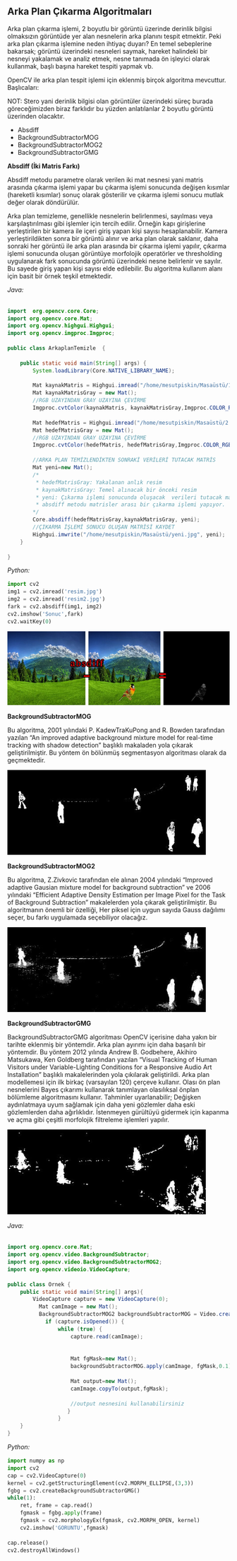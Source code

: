 **Arka Plan Çıkarma Algoritmaları** 
-----------------------------------

Arka plan çıkarma işlemi, 2 boyutlu bir görüntü üzerinde derinlik bilgisi olmaksızın görüntüde yer alan nesnelerin arka planını tespit etmektir. Peki arka plan çıkarma işlemine neden ihtiyaç duyarı? En temel sebeplerine bakarsak; görüntü üzerindeki nesneleri saymak, hareket halindeki bir nesneyi yakalamak ve analiz etmek, nesne tanımada ön işleyici olarak kullanmak, başlı başına hareket tespiti yapmak vb. 

OpenCV ile arka plan tespit işlemi için eklenmiş birçok algoritma mevcuttur. Başlıcaları:




NOT: Stero yani derinlik bilgisi olan görüntüler üzerindeki süreç burada göreceğimizden biraz farklıdır bu yüzden anlatılanlar 2 boyutlu görüntü üzerinden olacaktır.

* Absdiff
* BackgroundSubtractorMOG
* BackgroundSubtractorMOG2
* BackgroundSubtractorGMG


**Absdiff (İki Matris Farkı)**

Absdiff metodu parametre olarak verilen iki mat nesnesi yani matris arasında çıkarma işlemi yapar bu çıkarma işlemi sonucunda değişen kısımlar (hareketli kısımlar) sonuç olarak gösterilir ve çıkarma işlemi sonucu mutlak değer olarak döndürülür.

Arka plan temizleme, genellikle nesnelerin belirlenmesi, sayılması veya karşılaştırılması gibi işlemler için tercih edilir. Örneğin kapı girişlerine yerleştirilen bir kamera ile içeri giriş yapan kişi sayısı hesaplanabilir. Kamera yerleştirildikten sonra bir görüntü alınır ve arka plan olarak saklanır, daha sonraki her görüntü ile arka plan arasında bir çıkarma işlemi yapılır, çıkarma işlemi sonucunda oluşan görüntüye morfolojik operatörler ve thresholding uygulanarak fark sonucunda görüntü üzerindeki nesne belirlenir ve sayılır. Bu sayede giriş yapan kişi sayısı elde edilebilir. Bu algoritma kullanım alanı için basit bir örnek teşkil etmektedir.




*Java:*

``` Java
	
import  org.opencv.core.Core;
import org.opencv.core.Mat;
import org.opencv.highgui.Highgui;
import org.opencv.imgproc.Imgproc;
 
public class ArkaplanTemizle  {
 
	public static void main(String[] args) {
		System.loadLibrary(Core.NATIVE_LIBRARY_NAME);		
		
		Mat kaynakMatris = Highgui.imread("/home/mesutpiskin/Masaüstü/1.jpg");
		Mat kaynakMatrisGray = new Mat();
		//RGB UZAYINDAN GRAY UZAYINA ÇEVİRME
		Imgproc.cvtColor(kaynakMatris, kaynakMatrisGray,Imgproc.COLOR_RGB2GRAY);	
	
		Mat hedefMatris = Highgui.imread("/home/mesutpiskin/Masaüstü/2.jpg");
		Mat hedefMatrisGray = new Mat();
		//RGB UZAYINDAN GRAY UZAYINA ÇEVİRME
		Imgproc.cvtColor(hedefMatris, hedefMatrisGray,Imgproc.COLOR_RGB2GRAY);
		
		//ARKA PLAN TEMİZLENDİKTEN SONRAKİ VERİLERİ TUTACAK MATRİS
		Mat yeni=new Mat();
		/*
		 * hedefMatrisGray: Yakalanan anlık resim
		 * kaynakMatrisGray: Temel alınacak bir önceki resim
		 * yeni: Çıkarma işlemi sonucunda oluşacak  verileri tutacak matris
		 * absdiff metodu matrisler arası bir çıkarma işlemi yapıyor.
		*/
		Core.absdiff(hedefMatrisGray,kaynakMatrisGray, yeni);
		//ÇIKARMA İŞLEMİ SONUCU OLUŞAN MATRİSİ KAYDET
		Highgui.imwrite("/home/mesutpiskin/Masaüstü/yeni.jpg", yeni);
	}
 
}
```

*Python:*
```Python
import cv2
img1 = cv2.imread('resim.jpg')
img2 = cv2.imread('resim2.jpg')
fark = cv2.absdiff(img1, img2)
cv2.imshow('Sonuc',fark)
cv2.waitKey(0)
```

![Absdiff](static/absdiff.jpg)


**BackgroundSubtractorMOG**

Bu algoritma, 2001 yılındaki P. KadewTraKuPong and R. Bowden tarafından yazılan “An improved adaptive background mixture model for real-time tracking with shadow detection” başlıklı makaladen yola çıkarak geliştirilmiştir. Bu yöntem ön bölünmüş segmentasyon algoritması olarak da geçmektedir. 

![MOG](static/mog.jpg)

**BackgroundSubtractorMOG2**

Bu algoritma, Z.Zivkovic tarafından ele alınan 2004 yılındaki “Improved adaptive Gausian mixture model for background subtraction” ve  2006 yılındaki “Efficient Adaptive Density Estimation per Image Pixel for the Task of Background Subtraction” makalelerden yola çıkarak geliştirilmiştir. Bu algoritmanın önemli bir özelliği, Her piksel için uygun sayıda Gauss dağılımı seçer, bu farkı uygulamada seçebiliyor olacağız.

![MOG](static/mog2.jpg)

**BackgroundSubtractorGMG**

BackgroundSubtractorGMG algoritması OpenCV içerisine daha yakın bir tarihte eklenmiş bir yöntemdir. Arka plan ayırımı için daha başarılı bir yöntemdir. Bu yöntem 2012 yılında Andrew B. Godbehere, Akihiro Matsukawa, Ken Goldberg  tarafından yazılan “Visual Tracking of Human Visitors under Variable-Lighting Conditions for a Responsive Audio Art Installation” başlıklı makalelerinden yola çıkılarak geliştirildi. Arka plan modellemesi için ilk birkaç (varsayılan 120) çerçeve kullanır. Olası ön plan nesnelerini Bayes çıkarımı kullanarak tanımlayan olasılıksal önplan bölümleme algoritmasını kullanır. Tahminler uyarlanabilir; Değişken aydınlatmaya uyum sağlamak için daha yeni gözlemler daha eski gözlemlerden daha ağırlıklıdır. İstenmeyen gürültüyü gidermek için kapanma ve açma gibi çeşitli morfolojik filtreleme işlemleri yapılır.

![MOG](static/gmg.jpg)


*Java:*

``` Java
	
import org.opencv.core.Mat;
import org.opencv.video.BackgroundSubtractor;
import org.opencv.video.BackgroundSubtractorMOG2;
import org.opencv.videoio.VideoCapture;

public class Ornek {
    public static void main(String[] args){
        VideoCapture capture = new VideoCapture(0);
          Mat camImage = new Mat();
          BackgroundSubtractorMOG2 backgroundSubtractorMOG = Video.createBackgroundSubtractorMOG2();
            if (capture.isOpened()) {
                while (true) {
                    capture.read(camImage);


                    Mat fgMask=new Mat();
                    backgroundSubtractorMOG.apply(camImage, fgMask,0.1);

                    Mat output=new Mat();
                    camImage.copyTo(output,fgMask);

                    //output nesnesini kullanabilirsiniz
                   }
                }
    }
}
```

*Python:*
```Python
import numpy as np
import cv2
cap = cv2.VideoCapture(0)
kernel = cv2.getStructuringElement(cv2.MORPH_ELLIPSE,(3,3))
fgbg = cv2.createBackgroundSubtractorGMG()
while(1):
    ret, frame = cap.read()
    fgmask = fgbg.apply(frame)
    fgmask = cv2.morphologyEx(fgmask, cv2.MORPH_OPEN, kernel)
    cv2.imshow('GORUNTU',fgmask)

cap.release()
cv2.destroyAllWindows()
```
